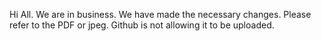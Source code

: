 Hi All. We are in business. We have made the necessary changes. Please refer to the PDF or jpeg. Github is not allowing it to be uploaded.

